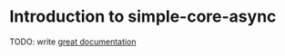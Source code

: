# Introduction to simple-core-async

TODO: write [great documentation](http://jacobian.org/writing/great-documentation/what-to-write/)

